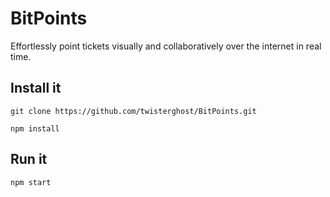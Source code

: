 BitPoints
=========
Effortlessly point tickets visually and collaboratively over the internet in real time.

## Install it
`git clone https://github.com/twisterghost/BitPoints.git`

`npm install`

## Run it
`npm start`
